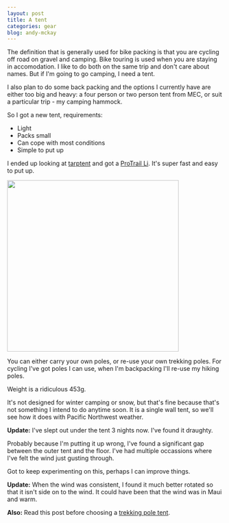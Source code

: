 ```yaml
---
layout: post
title: A tent
categories: gear
blog: andy-mckay
---
```


The definition that is generally used for bike packing is that you are cycling off road on gravel and camping. Bike touring is used when you are staying in accomodation. I like to do both on the same trip and don't care about names. But if I'm going to go camping, I need a tent.

I also plan to do some back packing and the options I currently have are either too big and heavy: a four person or two person tent from MEC, or suit a particular trip - my camping hammock.

So I got a new tent, requirements:
* Light
* Packs small
* Can cope with most conditions
* Simple to put up

I ended up looking at <a href="https://tarptent.com">tarptent</a> and got a <a href="https://www.tarptent.com/product/protrail-li/">ProTrail Li</a>. It's super fast and easy to put up.

<img src="https://www.tarptent.com/wp-content/uploads/2020/05/protrail-li-side-view.jpg" width="400">

You can either carry your own poles, or re-use your own trekking poles. For cycling I've got poles I can use, when I'm backpacking I'll re-use my hiking poles.

Weight is a ridiculous 453g.

It's not designed for winter camping or snow, but that's fine because that's not something I intend to do anytime soon. It is a single wall tent, so we'll see how it does with Pacific Northwest weather.

**Update:** I've slept out under the tent 3 nights now. I've found it draughty.

Probably because I'm putting it up wrong, I've found a significant gap between the outer tent and the floor. I've had multiple occassions where I've felt the wind just gusting through.

Got to keep experimenting on this, perhaps I can improve things.

**Update:** When the wind was consistent, I found it much better rotated so that it isn't side on to the wind. It could have been that the wind was in Maui and warm.

**Also:** Read this post before choosing a <a href="https://intocascadia.com/2019/01/08/the-volumetric-efficiency-of-trekking-pole-shelters/">trekking pole tent</a>.